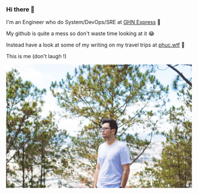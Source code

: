 ### Hi there 👋

I'm an Engineer who do System/DevOps/SRE at [GHN Express](https://ghn.vn) 🚚

My github is quite a mess so don't waste time looking at it 😂

Instead have a look at some of my writing on my travel trips at [phuc.wtf](https://phuc.wtf) 🍍

This is me (don't laugh !)

![cover](https://raw.githubusercontent.com/jphuc96/jphuc96/master/images/cover.jpg)
<!--
**jphuc96/jphuc96** is a ✨ _special_ ✨ repository because its `README.md` (this file) appears on your GitHub profile.

Here are some ideas to get you started:

- 🔭 I’m currently working on ...
- 🌱 I’m currently learning ...
- 👯 I’m looking to collaborate on ...
- 🤔 I’m looking for help with ...
- 💬 Ask me about ...
- 📫 How to reach me: ...
- 😄 Pronouns: ...
- ⚡ Fun fact: ...
-->
